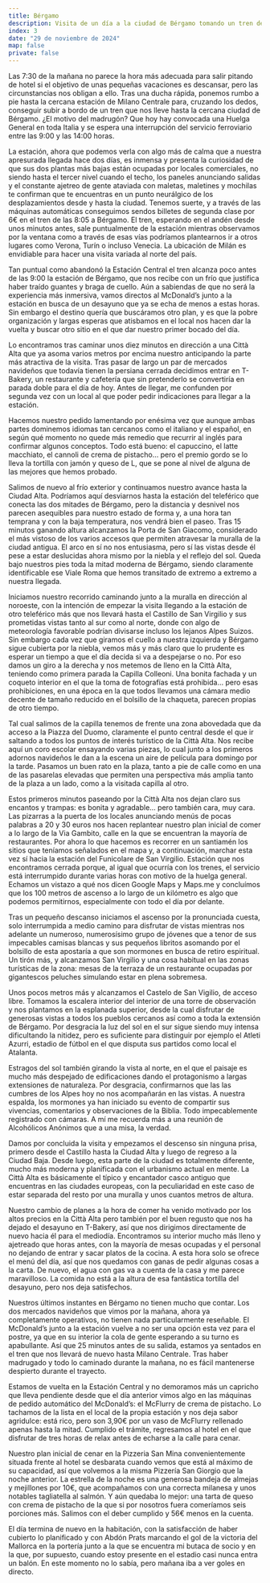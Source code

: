 ```yaml
---
title: Bérgamo
description: Visita de un día a la ciudad de Bérgamo tomando un tren desde Milán.
index: 3
date: "29 de noviembre de 2024"
map: false
private: false
---
```

Las 7:30 de la mañana no parece la hora más adecuada para salir pitando de hotel si el objetivo de unas pequeñas vacaciones es descansar, pero las circunstancias nos obligan a ello. Tras una ducha rápida, ponemos rumbo a pie hasta la cercana estación de Milano Centrale para, cruzando los dedos, conseguir subir a bordo de un tren que nos lleve hasta la cercana ciudad de Bérgamo. ¿El motivo del madrugón? Que hoy hay convocada una Huelga General en toda Italia y se espera una interrupción del servicio ferroviario entre las 9:00 y las 14:00 horas.

La estación, ahora que podemos verla con algo más de calma que a nuestra apresurada llegada hace dos días, es inmensa y presenta la curiosidad de que sus dos plantas más bajas están ocupadas por locales comerciales, no siendo hasta el tercer nivel cuando el techo, los paneles anunciando salidas y el constante ajetreo de gente ataviada con maletas, maletines y mochilas te confirman que te encuentras en un punto neurálgico de los desplazamientos desde y hasta la ciudad. Tenemos suerte, y a través de las máquinas automáticas conseguimos sendos billetes de segunda clase por 6€ en el tren de las 8:05 a Bérgamo. El tren, esperando en el andén desde unos minutos antes, sale puntualmente de la estación mientras observamos por la ventana como a través de esas vías podríamos plantearnos ir a otros lugares como Verona, Turín o incluso Venecia. La ubicación de Milán es envidiable para hacer una visita variada al norte del país.

Tan puntual como abandonó la Estación Central el tren alcanza poco antes de las 9:00 la estación de Bérgamo, que nos recibe con un frío que justifica haber traído guantes y braga de cuello. Aún a sabiendas de que no será la experiencia más inmersiva, vamos directos al McDonald’s junto a la estación en busca de un desayuno que ya se echa de menos a estas horas. Sin embargo el destino quería que buscáramos otro plan, y es que la pobre organización y largas esperas que atisbamos en el local nos hacen dar la vuelta y buscar otro sitio en el que dar nuestro primer bocado del día.

Lo encontramos tras caminar unos diez minutos en dirección a una Città Alta que ya asoma varios metros por encima nuestro anticipando la parte más atractiva de la visita. Tras pasar de largo un par de mercados navideños que todavía tienen la persiana cerrada decidimos entrar en T-Bakery, un restaurante y cafetería que sin pretenderlo se convertiría en parada doble para el día de hoy. Antes de llegar, me confunden por segunda vez con un local al que poder pedir indicaciones para llegar a la estación.

Hacemos nuestro pedido lamentando por enésima vez que aunque ambas partes dominemos idiomas tan cercanos como el italiano y el español, en según qué momento no quede más remedio que recurrir al inglés para confirmar algunos conceptos. Todo está bueno: el capuccino, el latte macchiato, el cannoli de crema de pistacho… pero el premio gordo se lo lleva la tortilla con jamón y queso de L, que se pone al nivel de alguna de las mejores que hemos probado.

Salimos de nuevo al frío exterior y continuamos nuestro avance hasta la Ciudad Alta. Podríamos aquí desviarnos hasta la estación del teleférico que conecta las dos mitades de Bérgamo, pero la distancia y desnivel nos parecen asequibles para nuestro estado de forma y, a una hora tan temprana y con la baja temperatura, nos vendrá bien el paseo. Tras 15 minutos ganando altura alcanzamos la Porta de San Giacomo, considerado el más vistoso de los varios accesos que permiten atravesar la muralla de la ciudad antigua. El arco en sí no nos entusiasma, pero sí las vistas desde él pese a estar deslucidas ahora mismo por la niebla y el reflejo del sol. Queda bajo nuestros pies toda la mitad moderna de Bérgamo, siendo claramente identificable ese Viale Roma que hemos transitado de extremo a extremo a nuestra llegada.

Iniciamos nuestro recorrido caminando junto a la muralla en dirección al noroeste, con la intención de empezar la visita llegando a la estación de otro teleférico más que nos llevará hasta el Castillo de San Virgilio y sus prometidas vistas tanto al sur como al norte, donde con algo de meteorología favorable podrían divisarse incluso los lejanos Alpes Suizos. Sin embargo cada vez que giramos el cuello a nuestra izquierda y Bérgamo sigue cubierta por la niebla, vemos más y más claro que lo prudente es esperar un tiempo a que el día decida si va a despejarse o no. Por eso damos un giro a la derecha y nos metemos de lleno en la Città Alta, teniendo como primera parada la Capilla Colleoni. Una bonita fachada y un coqueto interior en el que la toma de fotografías está prohibida… pero esas prohibiciones, en una época en la que todos llevamos una cámara medio decente de tamaño reducido en el bolsillo de la chaqueta, parecen propias de otro tiempo.

Tal cual salimos de la capilla tenemos de frente una zona abovedada que da acceso a la Piazza del Duomo, claramente el punto central desde el que ir saltando a todos los puntos de interés turístico de la Città Alta. Nos recibe aquí un coro escolar ensayando varias piezas, lo cual junto a los primeros adornos navideños le dan a la escena un aire de película para domingo por la tarde. Pasamos un buen rato en la plaza, tanto a pie de calle como en una de las pasarelas elevadas que permiten una perspectiva más amplia tanto de la plaza a un lado, como a la visitada capilla al otro.

Estos primeros minutos paseando por la Città Alta nos dejan claro sus encantos y trampas: es bonita y agradable… pero también cara, muy cara. Las pizarras a la puerta de los locales anunciando menús de pocas palabras a 20 y 30 euros nos hacen replantear nuestro plan inicial de comer a lo largo de la Via Gambito, calle en la que se encuentran la mayoría de restaurantes. Por ahora lo que hacemos es recorrer en un santiamén los sitios que teníamos señalados en el mapa y, a continuación, marchar esta vez sí hacia la estación del Funicolare de San Virgilio. Estación que nos encontramos cerrada porque, al igual que ocurría con los trenes, el servicio está interrumpido durante varias horas con motivo de la huelga general. Echamos un vistazo a qué nos dicen Google Maps y Maps.me y concluímos que los 100 metros de ascenso a lo largo de un kilómetro es algo que podemos permitirnos, especialmente con todo el día por delante.

Tras un pequeño descanso iniciamos el ascenso por la pronunciada cuesta, solo interrumpida a medio camino para disfrutar de vistas mientras nos adelante un numeroso, numerosísimo grupo de jóvenes que a tenor de sus impecables camisas blancas y sus pequeños libritos asomando por el bolsillo de esta apostaría a que son mormones en busca de retiro espiritual. Un tirón más, y alcanzamos San Virgilio y una cosa habitual en las zonas turísticas de la zona: mesas de la terraza de un restaurante ocupadas por gigantescos peluches simulando estar en plena sobremesa.

Unos pocos metros más y alcanzamos el Castelo de San Vigilio, de acceso libre. Tomamos la escalera interior del interior de una torre de observación y nos plantamos en la esplanada superior, desde la cual disfrutar de generosas vistas a todos los pueblos cercanos así como a toda la extensión de Bérgamo. Por desgracia la luz del sol en el sur sigue siendo muy intensa dificultando la nitidez, pero es suficiente para distinguir por ejemplo el Atleti Azurri, estadio de fútbol en el que disputa sus partidos como local el Atalanta.

Estragos del sol también girando la vista al norte, en el que el paisaje es mucho más despejado de edificaciones dando el protagonismo a largas extensiones de naturaleza. Por desgracia, confirmarnos que las las cumbres de los Alpes hoy no nos acompañarán en las vistas. A nuestra espalda, los mormones ya han iniciado su evento de compartir sus vivencias, comentarios y observaciones de la Biblia. Todo impecablemente registrado con cámaras. A mí me recuerda más a una reunión de Alcohólicos Anónimos que a una misa, la verdad.

Damos por concluida la visita y empezamos el descenso sin ninguna prisa, primero desde el Castillo hasta la Ciudad Alta y luego de regreso a la Ciudad Baja. Desde luego, esta parte de la ciudad es totalmente diferente, mucho más moderna y planificada con el urbanismo actual en mente. La Città Alta es básicamente el típico y encantador casco antiguo que encuentras en las ciudades europeas, con la peculiaridad en este caso de estar separada del resto por una muralla y unos cuantos metros de altura.

Nuestro cambio de planes a la hora de comer ha venido motivado por los altos precios en la Città Alta pero también por el buen regusto que nos ha dejado el desayuno en T-Bakery, así que nos dirigimos directamente de nuevo hacia él para el mediodía. Encontramos su interior mucho más lleno y ajetreado que horas antes, con la mayoría de mesas ocupadas y el personal no dejando de entrar y sacar platos de la cocina. A esta hora solo se ofrece el menú del día, así que nos quedamos con ganas de pedir algunas cosas a la carta. De nuevo, el agua con gas va a cuenta de la casa y me parece maravilloso. La comida no está a la altura de esa fantástica tortilla del desayuno, pero nos deja satisfechos.

Nuestros últimos instantes en Bérgamo no tienen mucho que contar. Los dos mercados navideños que vimos por la mañana, ahora ya completamente operativos, no tienen nada particularmente reseñable. El McDonald’s junto a la estación vuelve a no ser una opción esta vez para el postre, ya que en su interior la cola de gente esperando a su turno es apabullante. Así que 25 minutos antes de su salida, estamos ya sentados en el tren que nos llevará de nuevo hasta Milano Centrale. Tras haber madrugado y todo lo caminado durante la mañana, no es fácil mantenerse despierto durante el trayecto.

Estamos de vuelta en la Estación Central y no demoramos más un capricho que lleva pendiente desde que el día anterior vimos algo en las máquinas de pedido automático del McDonald’s: el McFlurry de crema de pistacho. Lo tachamos de la lista en el local de la propia estación y nos deja sabor agridulce: está rico, pero son 3,90€ por un vaso de McFlurry rellenado apenas hasta la mitad. Cumplido el trámite, regresamos al hotel en el que disfrutar de tres horas de relax antes de echarse a la calle para cenar.

Nuestro plan inicial de cenar en la Pizzeria San Mina convenientemente situada frente al hotel se desbarata cuando vemos que está al máximo de su capacidad, así que volvemos a la misma Pizzería San Giorgio que la noche anterior. La estrella de la noche es una generosa bandeja de almejas y mejillones por 10€, que acompañamos con una correcta milanesa y unos notables tagliatella al salmón. Y aún quedaba lo mejor: una tarta de queso con crema de pistacho de la que si por nosotros fuera comeríamos seis porciones más. Salimos con el deber cumplido y 56€ menos en la cuenta.

El día termina de nuevo en la habitación, con la satisfacción de haber cubierto lo planificado y con Abdón Prats marcando el gol de la victoria del Mallorca en la portería junto a la que se encuentra mi butaca de socio y en la que, por supuesto, cuando estoy presente en el estadio casi nunca entra un balón. En este momento no lo sabía, pero mañana iba a ver goles en directo.

